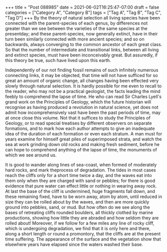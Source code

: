 +++
title = "Post 088985"
date = 2021-06-02T16:25:47-07:00
draft = false
categories = ["Category A", "Category B"]
tags = ["Tag A", "Tag B", "Tag C", "Tag D"]
+++
By the theory of natural selection all living species have been connected with the parent-species of each genus, by differences not greater than we see between the varieties of the same species at the presentday; and these parent-species, now generally extinct, have in their turn been similarly connected with more ancient species; and so on backwards, always converging to the common ancestor of each great class. So that the number of intermediate and transitional links, between all living and extinct species, must have been inconceivably great. But assuredly, if this theory be true, such have lived upon this earth.

Independently of our not finding fossil remains of such infinitely numerous connecting links, it may be objected, that time will not have sufficed for so great an amount of organic change, all changes having been effected very slowly through natural selection. It is hardly possible for me even to recall to the reader, who may not be a practical geologist, the facts leading the mind feebly to comprehend the lapse of time. He who can read Sir Charles Lyell's grand work on the Principles of Geology, which the future historian will recognise as having produced a revolution in natural science, yet does not admit how incomprehensively vast have been the past periods of time, may at once close this volume. Not that it suffices to study the Principles of Geology, or to read special treatises by different observers on separate formations, and to mark how each author attempts to give an inadequate idea of the duration of each formation or even each stratum. A man must for years examine for himself great piles of superimposed strata, and watch the sea at work grinding down old rocks and making fresh sediment, before he can hope to comprehend anything of the lapse of time, the monuments of which we see around us.

It is good to wander along lines of sea-coast, when formed of moderately hard rocks, and mark theprocess of degradation. The tides in most cases reach the cliffs only for a short time twice a day, and the waves eat into them only when they are charged with sand or pebbles; for there is good evidence that pure water can effect little or nothing in wearing away rock. At last the base of the cliff is undermined, huge fragments fall down, and these remaining fixed, have to be worn away, atom by atom, until reduced in size they can be rolled about by the waves, and then are more quickly ground into pebbles, sand, or mud. But how often do we see along the bases of retreating cliffs rounded boulders, all thickly clothed by marine productions, showing how little they are abraded and how seldom they are rolled about! Moreover, if we follow for a few miles any line of rocky cliff, which is undergoing degradation, we find that it is only here and there, along a short length or round a promontory, that the cliffs are at the present time suffering. The appearance of the surface and the vegetation show that elsewhere years have elapsed since the waters washed their base.
